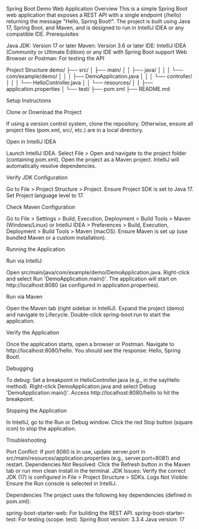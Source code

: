Spring Boot Demo Web Application
Overview
This is a simple Spring Boot web application that exposes a REST API with a single endpoint (/hello) returning the message "Hello, Spring Boot!". The project is built using Java 17, Spring Boot, and Maven, and is designed to run in IntelliJ IDEA or any compatible IDE.
Prerequisites

Java JDK: Version 17 or later
Maven: Version 3.6 or later
IDE: IntelliJ IDEA (Community or Ultimate Edition) or any IDE with Spring Boot support
Web Browser or Postman: For testing the API

Project Structure
demo/
├── src/
│   ├── main/
│   │   ├── java/
│   │   │   └── com/example/demo/
│   │   │       ├── DemoApplication.java
│   │   │       └── controller/
│   │   │           └── HelloController.java
│   │   └── resources/
│   │       ├── application.properties
│   └── test/
├── pom.xml
├── README.md

Setup Instructions

Clone or Download the Project

If using a version control system, clone the repository. Otherwise, ensure all project files (pom.xml, src/, etc.) are in a local directory.


Open in IntelliJ IDEA

Launch IntelliJ IDEA.
Select File > Open and navigate to the project folder (containing pom.xml).
Open the project as a Maven project. IntelliJ will automatically resolve dependencies.


Verify JDK Configuration

Go to File > Project Structure > Project.
Ensure Project SDK is set to Java 17.
Set Project language level to 17.


Check Maven Configuration

Go to File > Settings > Build, Execution, Deployment > Build Tools > Maven (Windows/Linux) or IntelliJ IDEA > Preferences > Build, Execution, Deployment > Build Tools > Maven (macOS).
Ensure Maven is set up (use bundled Maven or a custom installation).



Running the Application

Run via IntelliJ

Open src/main/java/com/example/demo/DemoApplication.java.
Right-click and select Run 'DemoApplication.main()'.
The application will start on http://localhost:8080 (as configured in application.properties).


Run via Maven

Open the Maven tab (right sidebar in IntelliJ).
Expand the project (demo) and navigate to Lifecycle.
Double-click spring-boot:run to start the application.


Verify the Application

Once the application starts, open a browser or Postman.
Navigate to http://localhost:8080/hello.
You should see the response: Hello, Spring Boot!.



Debugging

To debug:
Set a breakpoint in HelloController.java (e.g., in the sayHello method).
Right-click DemoApplication.java and select Debug 'DemoApplication.main()'.
Access http://localhost:8080/hello to hit the breakpoint.



Stopping the Application

In IntelliJ, go to the Run or Debug window.
Click the red Stop button (square icon) to stop the application.

Troubleshooting

Port Conflict: If port 8080 is in use, update server.port in src/main/resources/application.properties (e.g., server.port=8081) and restart.
Dependencies Not Resolved: Click the Refresh button in the Maven tab or run mvn clean install in the terminal.
JDK Issues: Verify the correct JDK (17) is configured in File > Project Structure > SDKs.
Logs Not Visible: Ensure the Run console is selected in IntelliJ.

Dependencies
The project uses the following key dependencies (defined in pom.xml):

spring-boot-starter-web: For building the REST API.
spring-boot-starter-test: For testing (scope: test).
Spring Boot version: 3.3.4
Java version: 17


